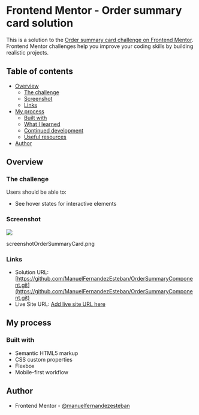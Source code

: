 # Frontend Mentor - Order summary card solution

This is a solution to the [Order summary card challenge on Frontend Mentor](https://www.frontendmentor.io/challenges/order-summary-component-QlPmajDUj). Frontend Mentor challenges help you improve your coding skills by building realistic projects. 

## Table of contents

- [Overview](#overview)
  - [The challenge](#the-challenge)
  - [Screenshot](#screenshot)
  - [Links](#links)
- [My process](#my-process)
  - [Built with](#built-with)
  - [What I learned](#what-i-learned)
  - [Continued development](#continued-development)
  - [Useful resources](#useful-resources)
- [Author](#author)



## Overview

### The challenge

Users should be able to:

- See hover states for interactive elements

### Screenshot

![](./screenshot.jpg)

screenshotOrderSummaryCard.png

### Links

- Solution URL: [https://github.com/ManuelFernandezEsteban/OrderSummaryComponent.git](https://github.com/ManuelFernandezEsteban/OrderSummaryComponent.git)
- Live Site URL: [Add live site URL here](https://your-live-site-url.com)

## My process

### Built with

- Semantic HTML5 markup
- CSS custom properties
- Flexbox
- Mobile-first workflow


## Author


- Frontend Mentor - [@manuelfernandezesteban](https://www.frontendmentor.io/profile/manuelfernandezesteban)

